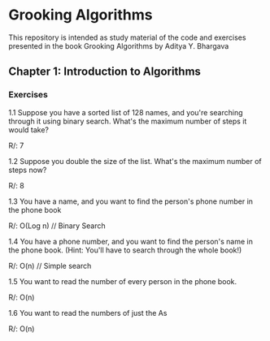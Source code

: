 # Grooking Algorithms

This repository is intended as study material of the code and exercises presented in the book Grooking Algorithms 
by Aditya Y. Bhargava

## Chapter 1: Introduction to Algorithms

### Exercises

1.1 Suppose you have a sorted list of 128 names, and you're searching through it using binary search. What's the maximum
number of steps it would take?

R/: 7

1.2 Suppose you double the size of the list. What's the maximum number of steps now?

R/: 8

1.3 You have a name, and you want to find the person's phone number in the phone book

R/: O(Log n) // Binary Search

1.4 You have a phone number, and you want to find the person's name in the phone book. (Hint: You'll have to search 
through the whole book!)

R/: O(n) // Simple search

1.5 You want to read the number of every person in the phone book.

R/: O(n)

1.6 You want to read the numbers of just the As

R/: O(n)

